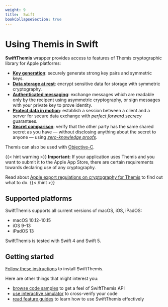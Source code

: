 ```yaml
---
weight: 9
title:  Swift
bookCollapseSection: true
---
```


# Using Themis in Swift

**SwiftThemis** wrapper provides access to features of Themis cryptographic library for Apple platforms:

- **[Key generation](features#key-generation)**:
  securely generate strong key pairs and symmetric keys.
- **[Data storage at rest](features#secure-cell)**:
  encrypt sensitive data for storage with symmetric cryptography.
- **[Authenticated messaging](features#secure-message)**:
  exchange messages which are readable only by the recipent using asymmetric cryptography,
  or sign messages with your private key to prove identity.
- **[Protect data in motion](features#secure-session)**:
  establish a session between a client and a server for secure data exchange
  with _[perfect forward secrecy](https://en.wikipedia.org/wiki/Forward_secrecy)_ guarantees.
- **[Secret comparison](features#secure-comparator)**:
  verify that the other party has the same shared secret as you have —
  without disclosing anything about the secret to anyone —
  using _[zero-knowledge proofs](https://en.wikipedia.org/wiki/Zero-knowledge_proof)_.

Themis can also be used with [Objective-C](../objc).

{{< hint warning >}}
**Important:**
If your application uses Themis and you want to submit it to the Apple App Store,
there are certain requirements towards declaring use of any cryptography.

Read about [Apple export regulations on cryptography for Themis](/docs/themis/regulations/apple-crypto-regulations/) to find out what to do.
{{< /hint >}}

## Supported platforms

SwiftThemis supports all current versions of macOS, iOS, iPadOS:

- macOS 10.12–10.15
- iOS 9–13
- iPadOS 13

SwiftThemis is tested with Swift 4 and Swift 5.

## Getting started

[Follow these instructions](installation) to install SwiftThemis.

Here are other things that might interest you:

<!-- API docs when they are ready -->
- [browse code samples](examples) to get a feel of SwiftThemis API
- [use interactive simulator](/docs/themis/debugging/themis-server/) to cross-verify your code
- [read feature guides](features) to learn how to use SwiftThemis effectively

